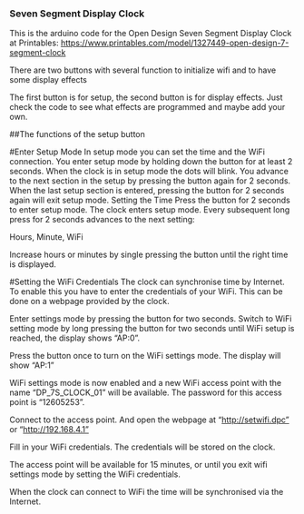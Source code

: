 ### Seven Segment Display Clock
This is the arduino code for the Open Design Seven Segment Display Clock at Printables: https://www.printables.com/model/1327449-open-design-7-segment-clock

There are two buttons with several function to initialize wifi and to have some display effects

The first button is for setup, the second button is for display effects. Just check the code to see what effects are programmed and maybe add your own.

##The functions of the setup button

#Enter Setup Mode
In setup mode you can set the time and the WiFi connection. You enter setup mode by holding down the button for at least 2 seconds. When the clock is in setup mode the dots will blink. You advance to the next section in the setup by pressing the button again for 2 seconds. When the last setup section is entered, pressing the button for 2 seconds again will exit setup mode.
Setting the Time
Press the button for 2 seconds to enter setup mode. The clock enters setup mode. Every subsequent long press for 2 seconds advances to the next setting:

Hours, Minute, WiFi

Increase hours or minutes by single pressing the button until the right time is displayed.

#Setting the WiFi Credentials
The clock can synchronise time by Internet. To enable this you have to enter the credentials of your WiFi. This can be done on a webpage provided by the clock.

Enter settings mode by pressing the button for two seconds. Switch to WiFi setting mode by long pressing the button for two seconds until WiFi setup is reached, the display shows “AP:0”. 

Press the button once to turn on the WiFi settings mode. The display will show “AP:1”
 
WiFi settings mode is now enabled and a new WiFi access point with the name “DP_7S_CLOCK_01”  will be available. The password for this access point is “12605253”.

Connect to the access point. And open the webpage at “http://setwifi.dpc” or “http://192.168.4.1”

Fill in your WiFi credentials. The credentials will be stored on the clock.

The access point will be available for 15 minutes, or until you exit wifi settings mode by setting the WiFi credentials.

When the clock can connect to WiFi the time will be synchronised via the Internet.

